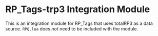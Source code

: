 # RP\_Tags-trp3 Integration Module

This is an integration module for RP\_Tags that uses totalRP3 as a data source.
`RPQ.lua` does *not* need to be included with the module.
